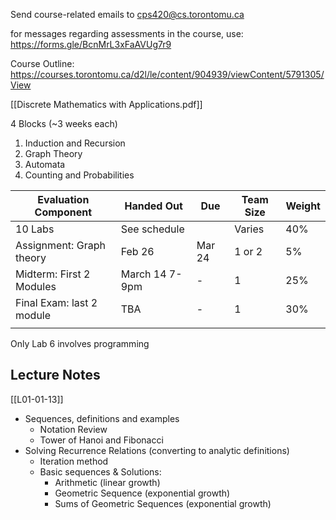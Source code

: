 Send course-related emails to cps420@cs.torontomu.ca

for messages regarding assessments in the course, use: https://forms.gle/BcnMrL3xFaAVUg7r9

Course Outline: https://courses.torontomu.ca/d2l/le/content/904939/viewContent/5791305/View

[[Discrete Mathematics with Applications.pdf]]

4 Blocks (~3 weeks each)
1. Induction and Recursion
2. Graph Theory
3. Automata
4. Counting and Probabilities 


| Evaluation Component      | Handed Out     | Due    | Team Size | Weight |
| ------------------------- | -------------- | ------ | --------- | ------ |
| 10 Labs                   | See schedule   |        | Varies    | 40%    |
| Assignment: Graph theory  | Feb 26         | Mar 24 | 1 or 2    | 5%     |
| Midterm: First 2 Modules  | March 14 7-9pm | -      | 1         | 25%    |
| Final Exam: last 2 module | TBA            | -      | 1         | 30%    |
|                           |                |        |           |        |

Only Lab 6 involves programming

## Lecture Notes
[[L01-01-13]]
- Sequences, definitions and examples
	- Notation Review
	- Tower of Hanoi and Fibonacci
- Solving Recurrence Relations (converting to analytic definitions)
	- Iteration method
	- Basic sequences & Solutions:
		- Arithmetic (linear growth)
		- Geometric Sequence (exponential growth)
		- Sums of Geometric Sequences (exponential growth)